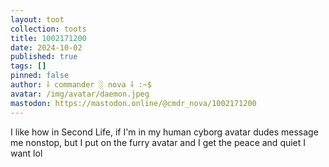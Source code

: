 ```yaml
---
layout: toot
collection: toots
title: 1002171200
date: 2024-10-02
published: true
tags: []
pinned: false
author: ⸸ commander ░ nova ⸸ :~$
avatar: /img/avatar/daemon.jpeg
mastodon: https://mastodon.online/@cmdr_nova/1002171200
---
```


I like how in Second Life, if I'm in my human cyborg avatar dudes message me nonstop, but I put on the furry avatar and I get the peace and quiet I want lol
